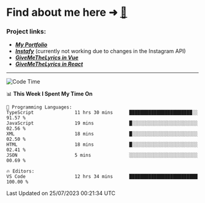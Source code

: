 # Find about me here ➜ [🧑](https://pauabella.dev)

### Project links:
- ***[My Portfolio](https://pauabella.dev)***
- ***[Instafy](https://instafy.me)*** (currently not working due to changes in the Instagram API)
- ***[GiveMeTheLyrics in Vue](https://lyrics.pauabella.dev)***
- ***[GiveMeTheLyrics in React](https://pauabella.dev/GiveMeTheLyrics)***

---
<!--START_SECTION:waka-->
![Code Time](http://img.shields.io/badge/Code%20Time-2%2C325%20hrs%2024%20mins-blue)

📊 **This Week I Spent My Time On** 

```text
💬 Programming Languages: 
TypeScript               11 hrs 30 mins      ███████████████████████░░   91.57 % 
JavaScript               19 mins             █░░░░░░░░░░░░░░░░░░░░░░░░   02.56 % 
XML                      18 mins             █░░░░░░░░░░░░░░░░░░░░░░░░   02.50 % 
HTML                     18 mins             █░░░░░░░░░░░░░░░░░░░░░░░░   02.41 % 
JSON                     5 mins              ░░░░░░░░░░░░░░░░░░░░░░░░░   00.69 % 

🔥 Editors: 
VS Code                  12 hrs 34 mins      █████████████████████████   100.00 % 
```


 Last Updated on 25/07/2023 00:21:34 UTC
<!--END_SECTION:waka-->
